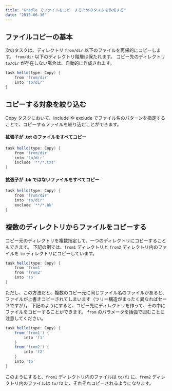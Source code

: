 ```yaml
---
title: "Gradle でファイルをコピーするためのタスクを作成する"
date: "2015-06-30"
---
```


ファイルコピーの基本
----

次のタスクは、ディレクトリ `from/dir` 以下のファイルを再帰的にコピーします。
`from/dir` 以下のディレクトリ階層は保たれます。
コピー先のディレクトリ `to/dir` が存在しない場合は、自動的に作成されます。

```groovy
task hello(type: Copy) {
    from 'from/dir'
    into 'to/dir'
}
```

コピーする対象を絞り込む
----
Copy タスクにおいて、include や exclude でファイル名のパターンを指定することで、コピーするファイルを絞り込むことができます。

#### 拡張子が .txt のファイルをすべてコピー

```groovy
task hello(type: Copy) {
    from 'from/dir'
    into 'to/dir'
    include '**/*.txt'
}
```

#### 拡張子が .bk ではないファイルをすべてコピー

```groovy
task hello(type: Copy) {
    from 'from/dir'
    into 'to/dir'
    exclude '**/*.bk'
}
```

複数のディレクトリからファイルをコピーする
----

コピー元のディレクトリを複数指定して、一つのディレクトリにコピーすることもできます。
下記の例では、`from1` ディレクトリと `from2` ディレクトリ内のファイルを `to` ディレクトリにコピーしています。

```groovy
task hello(type: Copy) {
    from 'from1'
    from 'from2'
    into 'to'
}
```

ただし、この方法だと、複数のコピー元に同じファイル名のファイルがあると、ファイルが上書きコピーされてしまいます（ツリー構造がまったく異なればセーフですが）。
下記のようにすると、コピー先にディレクトリを作って、その中にファイルをコピーすることができます。
`from` のパラメータを括弧で囲むことに注意してください。

```groovy
task hello(type: Copy) {
    from('from1') {
        into 'f1'
    }
    from('from2') {
        into 'f2'
    }
    into 'to'
}
```

このようにすると、`from1` ディレクトリ内のファイルは `to/f1` に、`from2` ディレクトリ内のファイルは `to/f2` に、それぞれコピーされるようになります。

